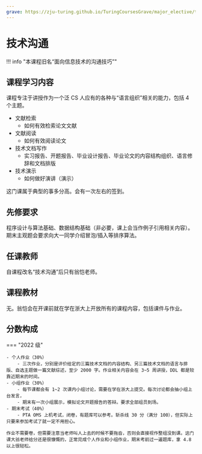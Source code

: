 ```yaml
---
grave: https://zju-turing.github.io/TuringCoursesGrave/major_elective/technology_communication/
---
```


# 技术沟通

!!! info "本课程旧名“面向信息技术的沟通技巧”"

## 课程学习内容

课程专注于讲授作为一个泛 CS 人应有的各种与“语言组织”相关的能力，包括 4 个主题。

- 文献检索
    - 如何有效检索论文文献
- 文献阅读
    - 如何有效阅读论文
- 技术文档写作
    - 实习报告、开题报告、毕业设计报告、毕业论文的内容结构组织、语言修辞和文档排版
- 技术演示
    - 如何做好演讲（演示）

这门课属于典型的事多分高。会有一次左右的签到。

## 先修要求

程序设计与算法基础、数据结构基础（非必要，课上会当作例子引用相关内容）。期末主观题会要求向大一同学介绍冒泡/插入等排序算法。

## 任课教师

自课程改名“技术沟通”后只有翁恺老师。

## 课程教材

无。翁恺会在开课前就在学在浙大上开放所有的课程内容，包括课件与作业。

## 分数构成

=== "2022 级"

    - 个人作业（30%）
        - 三次作业，分别是评价给定的三篇技术文档的内容结构、另三篇技术文档的语言与排版、自选主题做一篇文献综述，至少 2000 字。作业相关内容会在 3~5 周讲授，DDL 都是较靠近期末的时间。
    - 小组作业（30%）
        - 每节课都会有 1~2 次课内小组讨论，需要在学在浙大上提交。每次讨论都会抽小组上台发言，
        - 期末有一次小组展示，模拟论文开题报告的答辩。要求全部组员到场。
    - 期末考试（40%）
        - PTA OMS 上机考试，闭卷，有题库可以参考。斩杀线 30 分（满分 100），但实际上只要来参加考试了就一定不用担心。

    作业不需要卷，但需要注意当老师叫人上去的时候不要拖沓，否则会直接视作整组没到课。这门课大翁老师给分还是很慷慨的，正常完成个人作业和小组作业，期末考前过一遍题库，拿 4.8 以上很轻松。
